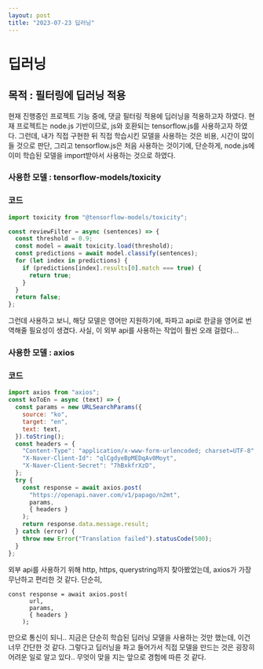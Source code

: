 ```yaml
---
layout: post
title: "2023-07-23 딥러닝"
---
```


# 딥러닝

## 목적 : 필터링에 딥러닝 적용

현재 진행중인 프로젝트 기능 중에, 댓글 필터링 적용에 딥러닝을 적용하고자 하였다. 현재 프로젝트는 node.js 기반이므로, js와 호환되는 tensorflow.js를 사용하고자 하였다. 그런데, 내가 직접 구현한 뒤 직접 학습시킨 모델을 사용하는 것은 비용, 시간이 많이 들 것으로 판단, 그리고 tensorflow.js은 처음 사용하는 것이기에, 단순하게, node.js에 이미 학습된 모델을 import받아서 사용하는 것으로 하였다.

### 사용한 모델 : tensorflow-models/toxicity

### 코드

```javascript
import toxicity from "@tensorflow-models/toxicity";

const reviewFilter = async (sentences) => {
  const threshold = 0.9;
  const model = await toxicity.load(threshold);
  const predictions = await model.classify(sentences);
  for (let index in predictions) {
    if (predictions[index].results[0].match === true) {
      return true;
    }
  }
  return false;
};
```

그런데 사용하고 보니, 해당 모델은 영어만 지원하기에, 파파고 api로 한글을 영어로 번역해줄 필요성이 생겼다. 사실, 이 외부 api를 사용하는 작업이 훨씬 오래 걸렸다...

### 사용한 모델 : axios

### 코드

```javascript
import axios from "axios";
const koToEn = async (text) => {
  const params = new URLSearchParams({
    source: "ko",
    target: "en",
    text: text,
  }).toString();
  const headers = {
    "Content-Type": "application/x-www-form-urlencoded; charset=UTF-8",
    "X-Naver-Client-Id": "qlCgdyeBpMEDqAv0Moyt",
    "X-Naver-Client-Secret": "7hBxkfrXzD",
  };
  try {
    const response = await axios.post(
      "https://openapi.naver.com/v1/papago/n2mt",
      params,
      { headers }
    );
    return response.data.message.result;
  } catch (error) {
    throw new Error("Translation failed").statusCode(500);
  }
};
```

외부 api를 사용하기 위해 http, https, querystring까지 찾아봤었는데, axios가 가장 무난하고 편리한 것 같다. 단순히,

```javascipt
const response = await axios.post(
      url,
      params,
      { headers }
    );
```

만으로 통신이 되니..
지금은 단순히 학습된 딥러닝 모델을 사용하는 것만 했는데, 이건 너무 간단한 것 같다. 그렇다고 딥러닝을 파고 들어가서 직접 모델을 만드는 것은 굉장히 어려운 일로 알고 있다.. 무엇이 맞을 지는 앞으로 경험에 따른 것 같다.

